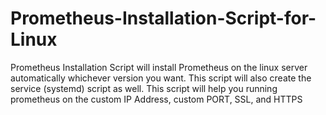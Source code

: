 # Prometheus-Installation-Script-for-Linux
Prometheus Installation Script will install Prometheus on the linux server automatically whichever version you want. This script will also create the service (systemd) script as well. This script will help you running prometheus on the custom IP Address, custom PORT, SSL, and HTTPS
